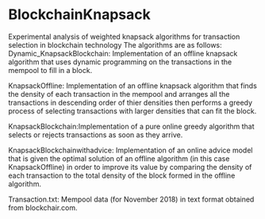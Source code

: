 # BlockchainKnapsack
Experimental analysis of weighted knapsack algorithms for transaction selection in blockchain technology
The algorithms are as follows:
Dynamic_KnapsackBlockchain: Implementation of an offline knapsack algorithm that uses dynamic programming on the transactions in the 
mempool to fill in a block.

KnapsackOffline: Implementation of an offline knapsack algorithm that finds the density of  each transaction in the mempool and arranges 
all the transactions in descending order of thier densities then performs a greedy process of selecting transactions with larger densities
that can fit the block.

KnapsackBlockchain:Implementation of a pure online greedy algorithm that selects or rejects transactions as soon as they arrive.

KnapsackBlockchainwithadvice: Implementation of an online advice model that is given the optimal solution of an offline algorithm (in this
case KnapsackOffline) in order to improve its value by comparing the density of each transaction to the total density of the block formed
in the offline algorithm.

Transaction.txt: Mempool data (for November 2018) in text format obtained from blockchair.com.
